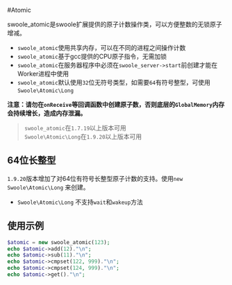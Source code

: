 #Atomic

swoole_atomic是swoole扩展提供的原子计数操作类，可以方便整数的无锁原子增减。

* `swoole_atomic`使用共享内存，可以在不同的进程之间操作计数
* `swoole_atomic`基于gcc提供的CPU原子指令，无需加锁
* `swoole_atomic`在服务器程序中必须在`swoole_server->start`前创建才能在Worker进程中使用
* `swoole_atomic`默认使用`32`位无符号类型，如需要`64`有符号整型，可使用`Swoole\Atomic\Long`

**注意：请勿在`onReceive`等回调函数中创建原子数，否则底层的`GlobalMemory`内存会持续增长，造成内存泄漏。**

> `swoole_atomic`在`1.7.19`以上版本可用  
> `Swoole\Atomic\Long`在`1.9.20`以上版本可用  

64位长整型
-----
`1.9.20`版本增加了对64位有符号长整型原子计数的支持。使用`new Swoole\Atomic\Long` 来创建。

* `Swoole\Atomic\Long` 不支持`wait`和`wakeup`方法

使用示例
----
```php
$atomic = new swoole_atomic(123);
echo $atomic->add(12)."\n";
echo $atomic->sub(11)."\n";
echo $atomic->cmpset(122, 999)."\n";
echo $atomic->cmpset(124, 999)."\n";
echo $atomic->get()."\n";
```